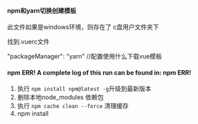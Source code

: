 #### npm和yarn切换创建模板

此文件如果是windows环境，则存在了 c盘用户文件夹下

找到.vuerc文件

"packageManager": "yarn"  //配置使用什么下载vue模板





#### npm ERR! A complete log of this run can be found in: npm ERR!

1. 执行 `npm install npm@latest -g`升级到最新版本
2. 删除本地node_modules 依赖包
3. 执行 `npm cache clean --force` 清理缓存
4. npm install
